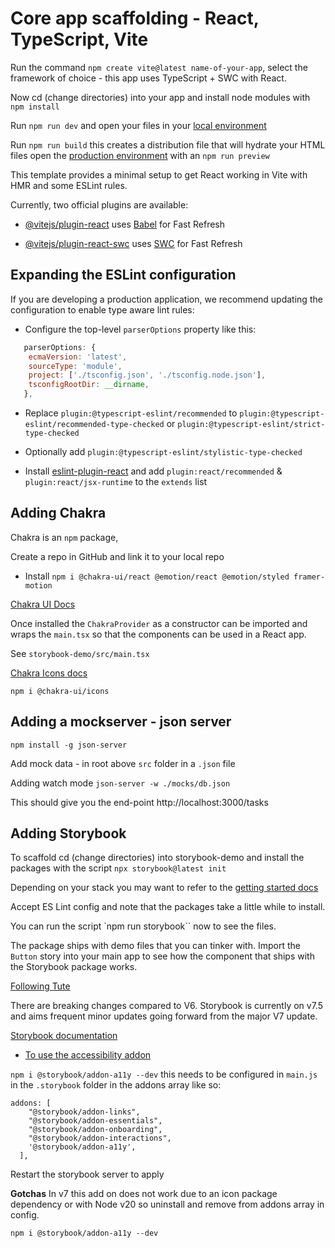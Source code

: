 # Core app scaffolding - React, TypeScript, Vite

Run the command `npm create vite@latest name-of-your-app`, select the framework of choice - this app uses TypeScript + SWC with React.

Now cd (change directories) into your app and install node modules with ` npm install`

Run `npm run dev` and open your files in  your [local environment](http://localhost:5173/)

Run `npm run build` this creates a distribution file that will hydrate your HTML files open the [production environment](http://localhost:4173/) with an `npm run preview`

This template provides a minimal setup to get React working in Vite with HMR and some ESLint rules.

Currently, two official plugins are available:

- [@vitejs/plugin-react](https://github.com/vitejs/vite-plugin-react/blob/main/packages/plugin-react/README.md) uses [Babel](https://babeljs.io/) for Fast Refresh

- [@vitejs/plugin-react-swc](https://github.com/vitejs/vite-plugin-react-swc) uses [SWC](https://swc.rs/) for Fast Refresh

## Expanding the ESLint configuration

If you are developing a production application, we recommend updating the configuration to enable type aware lint rules:

- Configure the top-level `parserOptions` property like this:

```js
   parserOptions: {
    ecmaVersion: 'latest',
    sourceType: 'module',
    project: ['./tsconfig.json', './tsconfig.node.json'],
    tsconfigRootDir: __dirname,
   },
```

- Replace `plugin:@typescript-eslint/recommended` to `plugin:@typescript-eslint/recommended-type-checked` or `plugin:@typescript-eslint/strict-type-checked`

- Optionally add `plugin:@typescript-eslint/stylistic-type-checked`

- Install [eslint-plugin-react](https://github.com/jsx-eslint/eslint-plugin-react) and add `plugin:react/recommended` & `plugin:react/jsx-runtime` to the `extends` list

## Adding Chakra 

Chakra is an `npm` package, 

Create a repo in GitHub and link it to your local repo

- Install `npm i @chakra-ui/react @emotion/react @emotion/styled framer-motion`

[Chakra UI Docs](https://chakra-ui.com/getting-started)

Once installed the `ChakraProvider`  as a constructor can be imported and wraps the `main.tsx` so that the components can be used in a React app.

See `storybook-demo/src/main.tsx`

[Chakra Icons docs](https://v2.chakra-ui.com/docs/components/icon/usage#using-chakra-ui-icons)

`npm i @chakra-ui/icons`

## Adding a mockserver - json server 
`npm install -g json-server` 

Add mock data - in root above `src` folder in a `.json` file

Adding watch mode
`json-server -w ./mocks/db.json`

This should give you the end-point http://localhost:3000/tasks

## Adding Storybook 

To scaffold cd (change directories) into storybook-demo and install the packages with the script `npx storybook@latest init`

Depending on your stack you may want to refer to the [getting started docs](https://storybook.js.org/docs/get-started/setup)

Accept ES Lint config and note that the packages take a little while to install.

You can run the script `npm run storybook`` now to see the files.

The package ships with demo files that you can tinker with. Import the `Button` story into your main app to see how the component that ships with the Storybook package works.

[Following Tute](https://www.youtube.com/watch?v=CuGZgYo6-XY)

There are breaking changes compared to V6. Storybook is currently on v7.5 and aims frequent minor updates going forward from the major V7 update.

[Storybook documentation](https://storybook.js.org/docs/react/get-started/install/)

- [To use the accessibility addon](https://storybook.js.org/addons/@storybook/addon-a11y/)

`npm i @storybook/addon-a11y --dev` this needs to be configured in `main.js` in the `.storybook` folder in the addons array like so:
```
addons: [
    "@storybook/addon-links",
    "@storybook/addon-essentials",
    "@storybook/addon-onboarding",
    "@storybook/addon-interactions",
    '@storybook/addon-a11y',
  ],
 ``` 
Restart the storybook server to apply

__Gotchas__
In v7 this add on does not work due to an icon package dependency or with Node v20 so uninstall and remove from addons array in config.

`npm i @storybook/addon-a11y --dev`